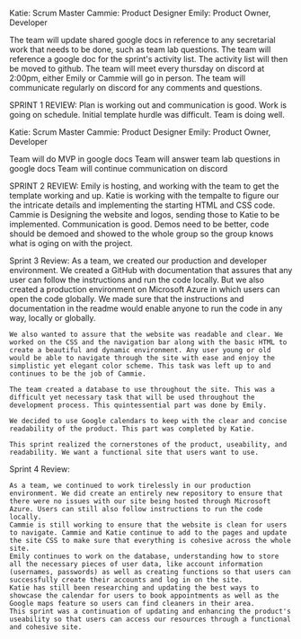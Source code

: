 Katie: Scrum Master
Cammie: Product Designer
Emily: Product Owner, Developer

The team will update shared google docs in reference to any secretarial work that needs to be done,
such as team lab questions.
The team will reference a google doc for the sprint's activity list. 
The activity list will then be moved to github.
The team will meet every thursday on discord at 2:00pm, either Emily or Cammie
will go in person.
The team will communicate regularly on discord for any comments and questions.

SPRINT 1 REVIEW:
Plan is working out and communication is good. Work is going on schedule. Initial template hurdle was difficult. Team is doing well.

Katie: Scrum Master
Cammie: Product Designer
Emily: Product Owner, Developer

Team will do MVP in google docs
Team will answer team lab questions in google docs
Team will continue communication on discord

SPRINT 2 REVIEW:
Emily is hosting, and working with the team to get the template working and up. Katie is working with the tempalte to figure our the intricate details and implementing the starting HTML and CSS code. Cammie is Designing the website and logos, sending those to Katie to be implemented. Communication is good. Demos need to be better, code should be demoed and showed to the whole group so the group knows what is oging on with the project. 

Sprint 3 Review:
As a team, we created our production and developer environment. We created a GitHub with documentation that assures that any user can follow the instructions and run the code locally. But we also created a production environment on Microsoft Azure in which users can open the code globally. We made sure that the instructions and documentation in the readme would enable anyone to run the code in any way, locally or globally.
	
	We also wanted to assure that the website was readable and clear. We worked on the CSS and the navigation bar along with the basic HTML to create a beautiful and dynamic environment. Any user young or old would be able to navigate through the site with ease and enjoy the simplistic yet elegant color scheme. This task was left up to and continues to be the job of Cammie.

	The team created a database to use throughout the site. This was a difficult yet necessary task that will be used throughout the development process. This quintessential part was done by Emily. 

	We decided to use Google calendars to keep with the clear and concise readability of the product. This part was completed by Katie.

	This sprint realized the cornerstones of the product, useability, and readability. We want a functional site that users want to use. 
  
  Sprint 4 Review:

	As a team, we continued to work tirelessly in our production environment. We did create an entirely new repository to ensure that there were no issues with our site being hosted through Microsoft Azure. Users can still also follow instructions to run the code locally. 
	Cammie is still working to ensure that the website is clean for users to navigate. Cammie and Katie continue to add to the pages and update the site CSS to make sure that everything is cohesive across the whole site. 
	Emily continues to work on the database, understanding how to store all the necessary pieces of user data, like account information (usernames, passwords) as well as creating functions so that users can successfully create their accounts and log in on the site. 
	Katie has still been researching and updating the best ways to showcase the calendar for users to book appointments as well as the Google maps feature so users can find cleaners in their area. 
	This sprint was a continuation of updating and enhancing the product's useability so that users can access our resources through a functional and cohesive site. 


